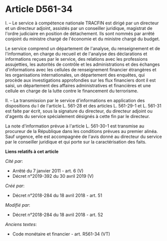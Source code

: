 # Article D561-34

I. – Le service à compétence nationale TRACFIN est dirigé par un directeur et un directeur adjoint, assistés par un
conseiller juridique, magistrat de l'ordre judiciaire en position de détachement. Ils sont nommés par arrêté conjoint du
ministre chargé de l'économie et du ministre chargé du budget.

Le service comprend un département de l'analyse, du renseignement et de l'information, en charge du recueil et de l'analyse
des déclarations et informations reçues par le service, des relations avec les professions assujetties, les autorités de
contrôle et les administrations et des échanges d'informations avec les cellules de renseignement financier étrangères et les
organisations internationales, un département des enquêtes, qui procède aux investigations approfondies sur les flux
financiers dont il est saisi, un département des affaires administratives et financières et une cellule en charge de la lutte
contre le financement du terrorisme.

II. – La transmission par le service d'informations en application des dispositions du I de l'article L. 561-28 et des
articles L. 561-29-1 et L. 561-31 est faite par écrit, sous la signature du directeur, du directeur adjoint ou d'agents du
service spécialement désignés à cette fin par le directeur.

La note d'information prévue à l'article L. 561-30-1 est transmise au procureur de la République dans les conditions prévues
au premier alinéa. Sauf urgence, elle est accompagnée de l'avis donné au directeur du service par le conseiller juridique et
qui porte sur la caractérisation des faits.

**Liens relatifs à cet article**

_Cité par_:

  - Arrêté du 7 janvier 2011 - art. 6 (V)
  - Décret n°2019-392 du 30 avril 2019 (V)

_Créé par_:

  - Décret n°2018-284 du 18 avril 2018 - art. 51

_Modifié par_:

  - Décret n°2018-284 du 18 avril 2018 - art. 52

_Anciens textes_:

  - Code monétaire et financier - art. R561-34 (VT)
